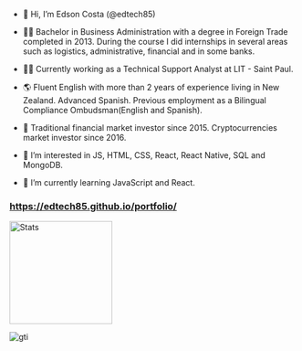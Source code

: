 - 👋 Hi, I’m Edson Costa (@edtech85)

- 👨‍🎓 Bachelor in Business Administration with a degree in Foreign Trade completed in 2013. During the course I did internships in several areas such as logistics, administrative, financial and in some banks.

- 👨‍💻 Currently working as a Technical Support Analyst at LIT - Saint Paul.

- 🌎 Fluent English with more than 2 years of experience living in New Zealand. Advanced Spanish. Previous employment as a Bilingual Compliance Ombudsman(English and Spanish).

- 💱 Traditional financial market investor since 2015. Cryptocurrencies market investor since 2016.

- 👀 I’m interested in JS, HTML, CSS, React, React Native, SQL and MongoDB.
- 🌱 I’m currently learning JavaScript and React.

### https://edtech85.github.io/portfolio/

<div>
    <img src="https://github-readme-stats.vercel.app/api/top-langs/?username=edtech85&layout=compact&langs_count=16&theme=dracula" alt="Stats" height="180em" />
</div>

![gti](https://user-images.githubusercontent.com/98822745/163703907-fe6f0726-dba1-466e-a05b-42c4671cea06.png)
